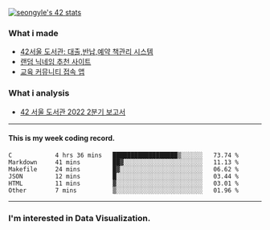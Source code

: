 [![seongyle's 42 stats](https://badge42.vercel.app/api/v2/cl260u6td000609l4p4inxynw/stats?cursusId=21&coalitionId=86)](https://github.com/JaeSeoKim/badge42)

### What i made
- [42서울 도서관: 대출,반납,예약 책관리 시스템](https://42library.kr/)
- [랜덤 닉네임 추천 사이트](https://yeonseong-lee.github.io/random-nickname-website/)
- [교육 커뮤니티 접속 앱](https://github.com/YeonSeong-Lee/HufsLifeAcademy_app)


### What i analysis
- [42 서울 도서관 2022 2분기 보고서](https://rpubs.com/yeonseong/jiphyeonjeon_2022_2Q)
---

#### This is my week coding record.

<!--START_SECTION:waka-->

```text
C            4 hrs 36 mins   ██████████████████▒░░░░░░   73.74 %
Markdown     41 mins         ██▓░░░░░░░░░░░░░░░░░░░░░░   11.13 %
Makefile     24 mins         █▓░░░░░░░░░░░░░░░░░░░░░░░   06.62 %
JSON         12 mins         █░░░░░░░░░░░░░░░░░░░░░░░░   03.44 %
HTML         11 mins         ▓░░░░░░░░░░░░░░░░░░░░░░░░   03.01 %
Other        7 mins          ▒░░░░░░░░░░░░░░░░░░░░░░░░   01.96 %
```

<!--END_SECTION:waka-->
--- 

### I'm interested in Data Visualization.



<!--
**YeonSeong-Lee/YeonSeong-Lee** is a ✨ _special_ ✨ repository because its `README.md` (this file) appears on your GitHub profile.

Here are some ideas to get you started:

- 🔭 I’m currently working on ...
- 🌱 I’m currently learning ...
- 👯 I’m looking to collaborate on ...
- 🤔 I’m looking for help with ...
- 💬 Ask me about ...
- 📫 How to reach me: ...
- 😄 Pronouns: ...
- ⚡ Fun fact: ...
-->
